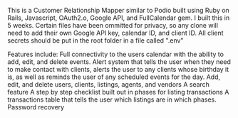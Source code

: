This is a Customer Relationship Mapper similar to Podio built using Ruby on Rails, Javascript, OAuth2.o, Google API, and FullCalendar gem. I built this in 5 weeks. Certain files have been ommitted for privacy, so any clone will need to add their own Google API key, calendar ID, and client ID. All client secrets should be put in the root folder in a file called ".env"


Features include:
Full connectivity to the users calendar with the ability to add, edit, and delete events. 
Alert system that tells the user when they need to make contact with clients, alerts the user to any clients whose birthday it is, as well as reminds the user of any scheduled events for the day.
Add, edit, and delete users, clients, listings, agents, and vendors
A search feature
A step by step checklist built out in phases for listing transactions 
A transactions table that tells the user which listings are in which phases.
Password recovery 

